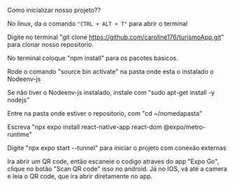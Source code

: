 Como inicializar nosso projeto??

No linux, da o comando ```"CTRL + ALT + T"``` para abrir o terminal 

Digite no terminal "git clone https://github.com/caroline176/turismoApp.git" para clonar nosso repositorio.

 No terminal coloque "npm install" para os pacotes basicos.
 
 Rode o comando "source bin activate" na pasta onde esta o instalado o Nodeenv-js
 
 Se não tiver o Nodeenv-js instalado, instale com "sudo apt-get install -y nodejs"
 
 Entre na pasta onde estiver o repositorio, com "cd ~/nomedapasta" 
 
 Escreva "npx expo install react-native-app react-dom @expo/metro-runtime" 
 
 Digite "npx expo start --tunnel" para iniciar o projeto com conexão externas
 
 Ira abrir um QR code, então escaneie o codigo atraves do app "Expo Go", clique no botão "Scan QR code" isso no android. 
 Já no IOS, vá até a camera e leia o QR code, que ira abrir diretamente no app.
 
 
